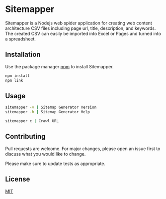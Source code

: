 # Sitemapper

Sitemapper is a  Nodejs web spider application for creating web content architecture CSV files including page url, title, description, and keywords. The created CSV can easily be imported into Excel or Pages and turned into a spreadsheet.

## Installation

Use the package manager [npm](https://www.npmjs.com) to install Sitemapper.

```bash
npm install
npm link
```

## Usage

```bash
sitemapper -v | Sitemap Generator Version
sitemapper -h | Sitemap Generator Help

sitemapper c | Crawl URL
```

## Contributing
Pull requests are welcome. For major changes, please open an issue first to discuss what you would like to change.

Please make sure to update tests as appropriate.

## License
[MIT](https://choosealicense.com/licenses/mit/)
